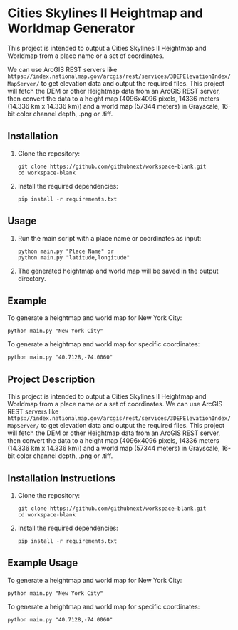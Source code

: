 # Cities Skylines II Heightmap and Worldmap Generator

This project is intended to output a Cities Skylines II Heightmap and Worldmap from a place name or a set of coordinates. 

We can use ArcGIS REST servers like `https://index.nationalmap.gov/arcgis/rest/services/3DEPElevationIndex/MapServer/` to get elevation data and output the required files. This project will fetch the DEM or other Heightmap data from an ArcGIS REST server, then convert the data to a height map (4096x4096 pixels, 14336 meters (14.336 km x 14.336 km)) and a world map (57344 meters) in Grayscale, 16-bit color channel depth, .png or .tiff.

## Installation

1. Clone the repository:
    ```
    git clone https://github.com/githubnext/workspace-blank.git
    cd workspace-blank
    ```

2. Install the required dependencies:
    ```
    pip install -r requirements.txt
    ```

## Usage

1. Run the main script with a place name or coordinates as input:
    ```
    python main.py "Place Name" or
    python main.py "latitude,longitude"
    ```

2. The generated heightmap and world map will be saved in the output directory.

## Example

To generate a heightmap and world map for New York City:
```
python main.py "New York City"
```

To generate a heightmap and world map for specific coordinates:
```
python main.py "40.7128,-74.0060"
```

## Project Description

This project is intended to output a Cities Skylines II Heightmap and Worldmap from a place name or a set of coordinates. We can use ArcGIS REST servers like `https://index.nationalmap.gov/arcgis/rest/services/3DEPElevationIndex/MapServer/` to get elevation data and output the required files. This project will fetch the DEM or other Heightmap data from an ArcGIS REST server, then convert the data to a height map (4096x4096 pixels, 14336 meters (14.336 km x 14.336 km)) and a world map (57344 meters) in Grayscale, 16-bit color channel depth, .png or .tiff.

## Installation Instructions

1. Clone the repository:
    ```
    git clone https://github.com/githubnext/workspace-blank.git
    cd workspace-blank
    ```

2. Install the required dependencies:
    ```
    pip install -r requirements.txt
    ```

## Example Usage

To generate a heightmap and world map for New York City:
```
python main.py "New York City"
```

To generate a heightmap and world map for specific coordinates:
```
python main.py "40.7128,-74.0060"
```
